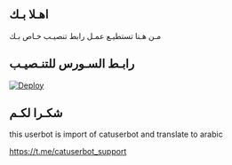 ## اهـلا بـك
مـن هـنا تستطيـع عمـل رابط تنصيـب خـاص بـك

## رابـط السـورس للتنـصيـب

[![Deploy](https://www.herokucdn.com/deploy/button.svg)](https://heroku.com/deploy?template=https://github.com/iiDarknes/jmthon)

## شكـرا لكـم 


this userbot is import of catuserbot and translate to arabic

https://t.me/catuserbot_support
